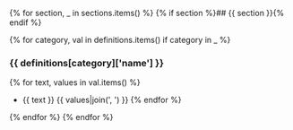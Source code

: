 {% for section, _ in sections.items() %}
{% if section %}## {{ section }}{% endif %}

{% for category, val in definitions.items() if category in _ %}

### {{ definitions[category]['name'] }}

{% for text, values in val.items() %}

- {{ text }} {{ values|join(', ') }}
  {% endfor %}

{% endfor %}
{% endfor %}
